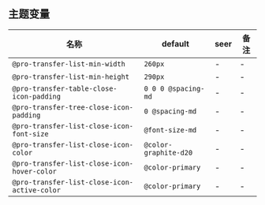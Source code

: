 ## 主题变量

| 名称 | default | seer | 备注 |
| --- | --- | --- | --- |
| `@pro-transfer-list-min-width` | `260px` | - | - |
| `@pro-transfer-list-min-height` | `290px` | - | - |
| `@pro-transfer-table-close-icon-padding` | `0 0 0 @spacing-md` | - | - |
| `@pro-transfer-tree-close-icon-padding` | `0 @spacing-md` | - | - |
| `@pro-transfer-list-close-icon-font-size` | `@font-size-md` | - | - |
| `@pro-transfer-list-close-icon-color` | `@color-graphite-d20` | - | - |
| `@pro-transfer-list-close-icon-hover-color` | `@color-primary` | - | - |
| `@pro-transfer-list-close-icon-active-color` | `@color-primary` | - | - |
